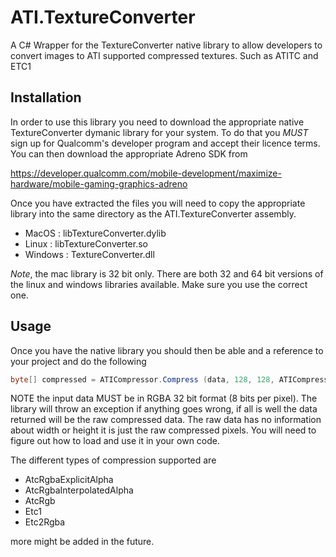 # ATI.TextureConverter
A C# Wrapper for the TextureConverter native library to allow developers to convert images to ATI supported compressed textures.
Such as ATITC and ETC1

## Installation

In order to use this library you need to download the appropriate native TextureConverter dymanic library for your system. To do that you *MUST* sign up for Qualcomm's developer program and accept their licence terms. You can then download the appropriate Adreno SDK from 

https://developer.qualcomm.com/mobile-development/maximize-hardware/mobile-gaming-graphics-adreno

Once you have extracted the files you will need to copy the appropriate library into the same directory as the ATI.TextureConverter assembly.

* MacOS   : libTextureConverter.dylib
* Linux   : libTextureConverter.so
* Windows : TextureConverter.dll

*Note*, the mac library is 32 bit only. There are both 32 and 64 bit versions of the linux and windows libraries available. Make sure you use the correct one.

## Usage

Once you have the native library you should then be able and a reference to your project and do the following

```csharp
byte[] compressed = ATICompressor.Compress (data, 128, 128, ATICompressor.CompressionFormat.AtcRgbaExplicitAlpha);
```

NOTE the input data MUST be in RGBA 32 bit format (8 bits per pixel). The library will throw an exception if anything goes wrong, if all is well the data returned will be the raw compressed data. The raw data has no information about width or height it is just the raw compressed pixels. You will need to figure out how to load and use it in your own code.

The different types of compression supported are 

* AtcRgbaExplicitAlpha
* AtcRgbaInterpolatedAlpha
* AtcRgb
* Etc1
* Etc2Rgba

more might be added in the future.
	
